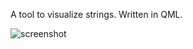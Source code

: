 A tool to visualize strings. Written in QML.

![screenshot](https://github.com/nuttyartist/string-manipulator/assets/16375940/2930c7cc-b936-4508-865f-04e1e3dc12dc)
